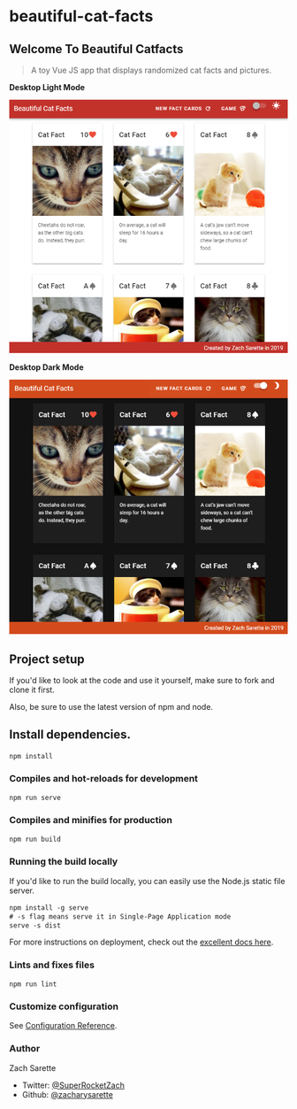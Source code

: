 # beautiful-cat-facts

## Welcome To Beautiful Catfacts

> A toy Vue JS app that displays randomized cat facts and pictures.

__Desktop Light Mode__

<img width="700" src="./beautiful-cat-facts-desktop-light.PNG" alt="Beautiful Cat Facts Desktop Light Mode Screen Shot"/>

__Desktop Dark Mode__

<img width="700" src="./beautiful-cat-facts-desktop-dark.PNG" alt="Beautiful Cat Facts Desktop Dark Mode Screen Shot"/>

## Project setup

If you'd like to look at the code and use it yourself,
make sure to fork and clone it first. 

Also, be sure to use the latest version of npm and node.

## Install dependencies. 
```
npm install
```

### Compiles and hot-reloads for development
```
npm run serve
```

### Compiles and minifies for production
```
npm run build
```
### Running the build locally

If you'd like to run the build locally, you can easily use the Node.js static file server.
```
npm install -g serve
# -s flag means serve it in Single-Page Application mode
serve -s dist
```
For more instructions on deployment, check out the [excellent docs here](https://cli.vuejs.org/guide/deployment.html#previewing-locally).


### Lints and fixes files
```
npm run lint
```

### Customize configuration
See [Configuration Reference](https://cli.vuejs.org/config/).

### Author
Zach Sarette
- Twitter: [@SuperRocketZach](https://twitter.com/SuperRocketZach)
- Github: [@zacharysarette](https://github.com/zacharysarette)
